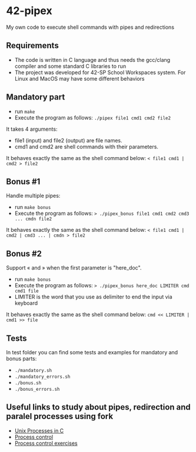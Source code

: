 # 42-pipex

My own code to execute shell commands with pipes and redirections

## Requirements
* The code is written in C language and thus needs the gcc/clang compiler and some standard C libraries to run
* The project was developed for 42-SP School Workspaces system. For Linux and MacOS may have some different behaviors

## Mandatory part

* run ```make```
* Execute the program as follows: ```./pipex file1 cmd1 cmd2 file2```

It takes 4 arguments:
* file1 (input) and file2 (output) are file names.
* cmd1 and cmd2 are shell commands with their parameters.

It behaves exactly the same as the shell command below:
```< file1 cmd1 | cmd2 > file2```

## Bonus #1

Handle multiple pipes:
* run ```make bonus```
* Execute the program as follows: ```> ./pipex_bonus file1 cmd1 cmd2 cmd3 ... cmdn file2```

It behaves exactly the same as the shell command below:
```< file1 cmd1 | cmd2 | cmd3 ... | cmdn > file2```

## Bonus #2

Support « and » when the first parameter is "here_doc".
* run ```make bonus```
* Execute the program as follows: ```> ./pipex_bonus here_doc LIMITER cmd cmd1 file```
* LIMITER is the word that you use as delimiter to end the input via keyboard

It behaves exactly the same as the shell command below:
```cmd << LIMITER | cmd1 >> file```

## Tests

In test folder you can find some tests and examples for mandatory and bonus parts:
* ```./mandatory.sh```
* ```./mandatory_errors.sh```
* ```./bonus.sh```
* ```./bonus_errors.sh```

## Useful links to study about pipes, redirection and paralel processes using fork

* [Unix Processes in C](https://www.youtube.com/watch?v=cex9XrZCU14&list=PLfqABt5AS4FkW5mOn2Tn9ZZLLDwA3kZUY)
* [Process control](https://cs61.seas.harvard.edu/site/2021/ProcessControl/)
* [Process control exercises](https://cs61.seas.harvard.edu/site/2021/Section11/)
